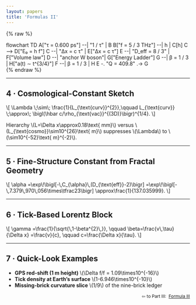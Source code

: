 ```yaml
---
layout: papers
title: 'Formulas II'
---
```


{% raw %}
<div class="mermaid" markdown="0">
flowchart TD
    A["τ = 0.600 ps"]              --| "1 / τ"          | B
    B["f = 5 / 3 THz"]             --| h                | C[h]
    C                               --> D["E₀ = h f"]
    C                               --| "Δx = c τ"      | E["Δx = c τ"]
    E                               --| "D_eff = 8 / 3" | F["Volume law"]
    D                               --| "anchor W boson"| G["Energy Ladder"]
    G                               --| β = 1 / 3       | H["a(t) ∼ t^{3/4}"]
    F                               --| β = 1 / 3       | H
    E        -. "Q = 409.8" .->      G
</div>
{% endraw %}

---

<h2>4 · Cosmological-Constant Sketch</h2>

<div class="eq">
  \[ \Lambda \;\sim\; \frac{1}{L_{\text{curv}}^{2}},\qquad L_{\text{curv}}
  \;\approx\; \bigl(\hbar c/\rho_{\text{vac}}^{(3D)}\bigr)^{1/4}. \]
</div>

<p>
  Hierarchy \(L=\Delta x\approx0.18\text{ mm}\) versus
  \(L_{\text{cosmo}}\sim10^{26}\text{ m}\) suppresses \(\Lambda\) to
  \(\sim10^{-52}\text{ m}^{-2}\).
</p>

<hr />

<h2>5 · Fine-Structure Constant from Fractal Geometry</h2>

<div class="eq">
  \[ \alpha =\exp\!\bigl[-\,C_{\alpha}\,(D_{\text{eff}}-2)\bigr]
  =\exp\!\bigl[-\,7.379\,970\,056\times\tfrac23\bigr]
  \approx\frac{1}{137.035999}. \]
</div>

<hr />

<h2>6 · Tick-Based Lorentz Block</h2>

<div class="eq">
  \[ \gamma =\frac{1}{\sqrt{\,1-\beta^{2}\,}}, \qquad
  \beta=\frac{v\,\tau}{\Delta x} =\frac{v}{c}, \qquad c=\frac{\Delta x}{\tau}.
  \]
</div>

<hr />

<h2>7 · Quick-Look Examples</h2>

<ul>
  <li>
    <strong>GPS red-shift (1 m height)</strong>
    \(\Delta f/f = 1.09\times10^{-16}\)
  </li>
  <li>
    <strong>Tick density at Earth’s surface</strong>
    \(1-6.946\times10^{-10}\)
  </li>
  <li>
    <strong>Missing-brick curvature slice</strong>
    \(1/9\) of the nine-brick ledger
  </li>
</ul>

<p style="text-align: right; font-size: 0.85em">
  ⇦ to Part III:&nbsp;
  <a class="button" href="Formulas_III.html" target="_blank">Formula III</a>
</p>
